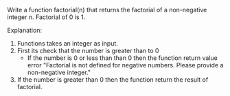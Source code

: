 Write a function factorial(n) that returns the factorial of a non-negative integer n. Factorial of 0 is 1.


Explanation:

1. Functions takes an integer as input.
2. First its check that the number is greater than to 0
   * If the number is 0 or less than than 0 then the function return value error "Factorial is not defined for negative numbers. Please provide a non-negative integer."
3. If the  number is greater than 0 then the function return the result of factorial.
